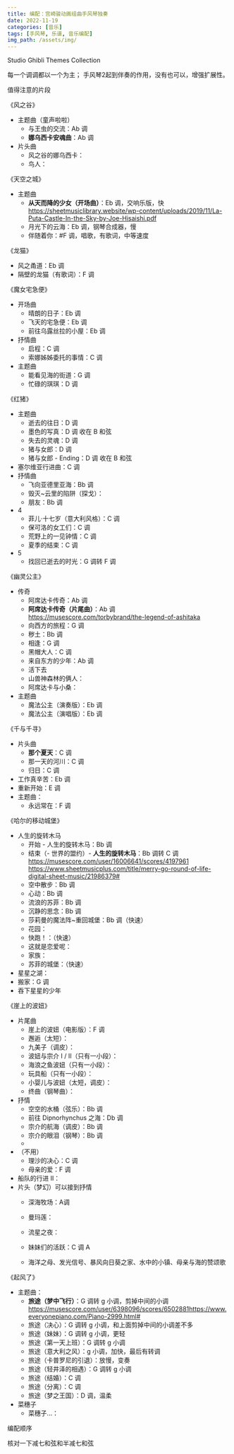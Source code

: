 ```yaml
---
title: 编配：宫崎骏动画组曲手风琴独奏
date: 2022-11-19
categories: [音乐]
tags: [手风琴, 乐谱, 音乐编配]
img_path: /assets/img/
---
```

Studio Ghibli Themes Collection


每一个调调都以一个为主；
手风琴2起到伴奏的作用，没有也可以，增强扩展性。

值得注意的片段

《风之谷》
- 主题曲（童声啦啦）
  - 与王虫的交流：Ab 调
  - **娜乌西卡安魂曲**：Ab 调
- 片头曲
  - 风之谷的娜乌西卡：
  - 鸟人：

《天空之城》
- 主题曲
  - **从天而降的少女（开场曲）**：Eb 调，交响乐版，快 <https://sheetmusiclibrary.website/wp-content/uploads/2019/11/La-Puta-Castle-In-the-Sky-by-Joe-Hisaishi.pdf>
  - 月光下的云海：Eb 调，钢琴合成器，慢
  - 伴随着你：#F 调，唱歌，有歌词，中等速度
  
《龙猫》
- 风之甬道：Eb 调
- 隔壁的龙猫（有歌词）：F 调
  
《魔女宅急便》
- 开场曲
  - 晴朗的日子：Eb 调
  - 飞天的宅急便：Eb 调
  - 前往乌露丝拉的小屋：Eb 调
- 抒情曲
  - 启程：C 调
  - 索娜姊姊委托的事情：C 调
- 主题曲
  - 能看见海的街道：G 调
  - 忙碌的琪琪：D 调
  
《红猪》
- 主题曲
  - 逝去的往日：D 调
  - 墨色的写真：D 调 收在 B 和弦
  - 失去的灵魂：D 调 
  - 猪与女郎：D 调
  - 猪与女郎 - Ending：D 调 收在 B 和弦 
- 塞尔维亚行进曲：C 调
- 抒情曲
  - 飞向亚德里亚海：Bb 调
  - 毁灭~云里的陷阱（探戈）：
  - 朋友：Bb 调
- 4
  - 菲儿·十七岁（意大利风格）：C 调
  - 保可洛的女工们：C 调
  - 荒野上的一见钟情：C 调
  - 夏季的结束：C 调
- 5
  - 找回已逝去的时光：G 调转 F 调

《幽灵公主》
- 传奇
  - 阿席达卡传奇：Ab 调
  - **阿席达卡传奇（片尾曲）**：Ab 调 <https://musescore.com/torbybrand/the-legend-of-ashitaka>
  - 向西方的旅程：G 调 
  - 秽土：Bb 调
  - 相逢：G 调
  - 黑帽大人：C 调
  - 来自东方的少年：Ab 调
  - 活下去
  - 山兽神森林的俩人：
  - 阿席达卡与小桑：
- 主题曲
  - 魔法公主（演奏版）：Eb 调
  - 魔法公主（演唱版）：Eb 调

《千与千寻》
- 片头曲
  - **那个夏天**：C 调
  - 那一天的河川：C 调
  - 归日：C 调
- 工作真辛苦：Eb 调
- 重新开始：E 调 
- 主题曲：
  - 永远常在：F 调

《哈尔的移动城堡》
- 人生的旋转木马
  - 开始 - 人生的旋转木马：Bb 调
  - 结束（- 世界的盟约）- **人生的旋转木马**：Bb 调转 C 调 <https://musescore.com/user/16006641/scores/4197961> <https://www.sheetmusicplus.com/title/merry-go-round-of-life-digital-sheet-music/21986379#>
  - 空中散步：Bb 调
  - 心动：Bb 调
  - 流浪的苏菲：Bb 调
  - 沉静的思念：Bb 调
  - 莎莉曼的魔法阵~重回城堡：Bb 调（快速）
  - 花园：
  - 快跑！：（快速）
  - 这就是恋爱呢：
  - 家族：
  - 苏菲的城堡：（快速）
- 星星之湖：
- 搬家：G 调
- 吞下星星的少年

《崖上的波妞》
- 片尾曲
  - 崖上的波妞（电影版）：F 调
  - 邂逅（太短）：
  - 九美子（调皮）：
  - 波妞与宗介 I / II（只有一小段）：
  - 海浪之鱼波妞（只有一小段）：
  - 玩具船（只有一小段）：
  - 小婴儿与波妞（太短，调皮）：
  - 终曲（钢琴曲）：
- 抒情
  - 空空的水桶（弦乐）：Bb 调
  - 前往 Dipnorhynchus 之海：Db 调
  - 宗介的航海（调皮）：Bb 调
  - 宗介的眼泪（钢琴）：Bb 调
  - 
- （不用）
  - 理沙的决心：C 调
  - 母亲的爱：F 调
- 船队的行进 II：
- 片头（梦幻）可以接到抒情
  - 深海牧场：A调
  - 曼玛莲：
  - 流星之夜：
  - 妹妹们的活跃：C 调  A


  - 海洋之母、发光信号、暴风向日葵之家、水中的小镇、母亲与海的赞颂歌

《起风了》
- 主题曲：
  - **旅途（梦中飞行）**：G 调转 g 小调，剪掉中间的小调 <https://musescore.com/user/6398096/scores/6502881><https://www.everyonepiano.com/Piano-2999.html#>
  - 旅途（决心）：G 调转 g 小调，和上面剪掉中间的小调差不多
  - 旅途（妹妹）：G 调转 g 小调，更轻
  - 旅途（第一天上班）：G 调转 g 小调
  - 旅途（意大利之风）：g 小调，加快，最后有转调
  - 旅途（卡普罗尼的引退）：放慢，变奏
  - 旅途（轻井泽的相遇）：G 调转 g 小调
  - 旅途（结婚）：C 调
  - 旅途（分离）：C 调
  - 旅途（梦之王国）：D 调，温柔
- 菜穗子
  - 菜穗子...：





编配顺序

核对一下减七和弦和半减七和弦